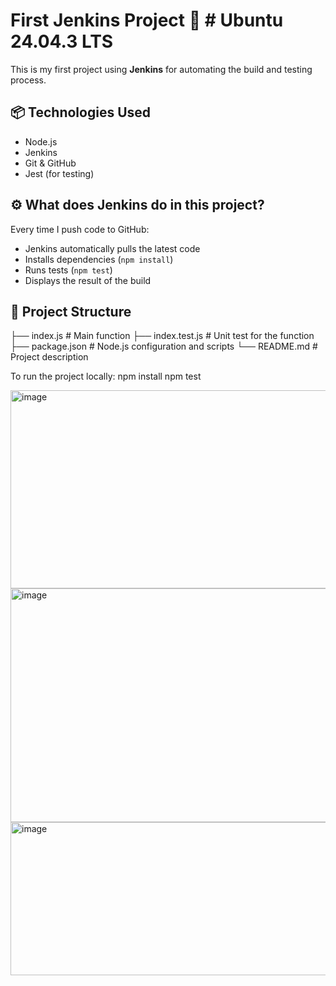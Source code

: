 # First Jenkins Project 🚀 # Ubuntu 24.04.3 LTS # 

This is my first project using **Jenkins** for automating the build and testing process.

## 📦 Technologies Used

- Node.js
- Jenkins
- Git & GitHub
- Jest (for testing)

## ⚙️ What does Jenkins do in this project?

Every time I push code to GitHub:
- Jenkins automatically pulls the latest code
- Installs dependencies (`npm install`)
- Runs tests (`npm test`)
- Displays the result of the build

## 📁 Project Structure
├── index.js # Main function
├── index.test.js # Unit test for the function
├── package.json # Node.js configuration and scripts
└── README.md # Project description

To run the project locally:
npm install
npm test


<img width="553" height="317" alt="image" src="https://github.com/user-attachments/assets/2a542cce-f2de-4998-82eb-6ef833f14ac6" />
<img width="554" height="374" alt="image" src="https://github.com/user-attachments/assets/a6da5138-b792-4947-b902-0b53393341e0" />
<img width="554" height="245" alt="image" src="https://github.com/user-attachments/assets/1da8f441-224e-4f47-952f-0a554c2d2dc3" />

